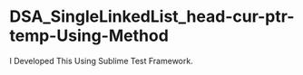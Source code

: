 # DSA_SingleLinkedList_head-cur-ptr-temp-Using-Method
I Developed This Using Sublime Test Framework.
